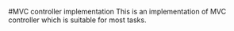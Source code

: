 #MVC controller implementation
This is an implementation of MVC controller which is suitable for most tasks.
